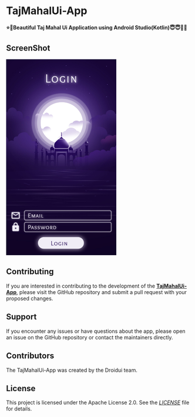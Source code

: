 # TajMahalUi-App

**⭐💛Beautiful Taj Mahal Ui Application using Android Studio(Kotlin)😇😇🌟🌟**

## ScreenShot

<a href="https://github.com/Droidui/TajMahalUi-App/tree/master/design/figma">
    <img src="./design/figma/HomeScreen.png" width=300/>
</a>

## Contributing

If you are interested in contributing to the development of the **[TajMahalUi-App](https://github.com/Droidui/TajMahalUi-App)**, please visit the GitHub repository and submit a pull request with your proposed changes.

## Support

If you encounter any issues or have questions about the app, please open an issue on the GitHub repository or contact the maintainers directly.

## Contributors

The TajMahalUi-App was created by the Droidui team.

## License

This project is licensed under the Apache License 2.0. See the *[LICENSE](./LICENSE)* file for details.
